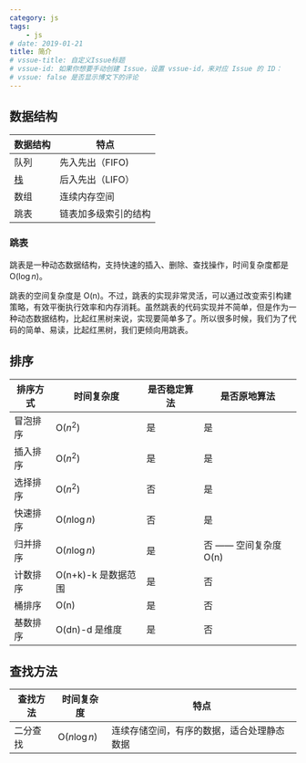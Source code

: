 ```yaml
---
category: js
tags:
    - js
# date: 2019-01-21
title: 简介
# vssue-title: 自定义Issue标题
# vssue-id: 如果你想要手动创建 Issue，设置 vssue-id，来对应 Issue 的 ID：
# vssue: false 是否显示博文下的评论
---
```


## 数据结构

| 数据结构       | 特点                 |
| -------------- | -------------------- |
| 队列           | 先入先出（FIFO)      |
| [栈](./stack/) | 后入先出（LIFO）     |
| 数组           | 连续内存空间         |
| 跳表           | 链表加多级索引的结构 |

### 跳表

跳表是一种动态数据结构，支持快速的插入、删除、查找操作，时间复杂度都是 O($\log n$)。

跳表的空间复杂度是 O(n)。不过，跳表的实现非常灵活，可以通过改变索引构建策略，有效平衡执行效率和内存消耗。虽然跳表的代码实现并不简单，但是作为一种动态数据结构，比起红黑树来说，实现要简单多了。所以很多时候，我们为了代码的简单、易读，比起红黑树，我们更倾向用跳表。

## 排序

<!-- Euler's identity $e^{i\pi}+1=0$ is a beautiful formula in $\mathbb{R}^2$. -->

| 排序方式 | 时间复杂度          | 是否稳定算法 | 是否原地算法          |
| -------- | ------------------- | ------------ | --------------------- |
| 冒泡排序 | O($n^2$)            | 是           | 是                    |
| 插入排序 | O($n^2$)            | 是           | 是                    |
| 选择排序 | O($n^2$)            | 否           | 是                    |
| 快速排序 | O($n\log n$)        | 否           | 是                    |
| 归并排序 | O($n\log n$)        | 是           | 否 —— 空间复杂度 O(n) |
| 计数排序 | O(n+k)-k 是数据范围 | 是           | 否                    |  |
| 桶排序   | O(n)                | 是           | 否                    |
| 基数排序 | O(dn)-d 是维度      | 是           | 否                    |

## 查找方法

| 查找方法 | 时间复杂度   | 特点                                       |
| -------- | ------------ | ------------------------------------------ |
| 二分查找 | O($n\log n$) | 连续存储空间，有序的数据，适合处理静态数据 |

<Vssue :title="$title" />